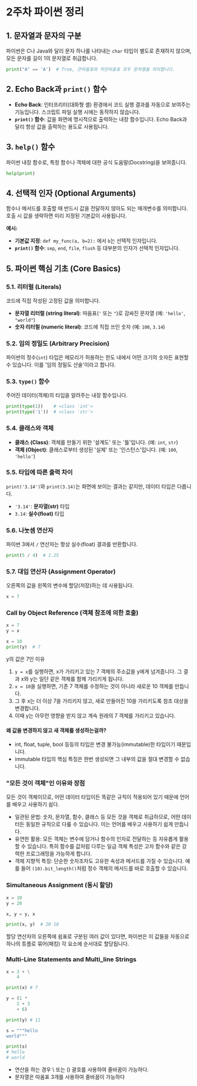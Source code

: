# 2주차 파이썬 정리

## 1. 문자열과 문자의 구분

파이썬은 C나 Java와 달리 문자 하나를 나타내는 `char` 타입이 별도로 존재하지 않으며, 모든 문자를 길이 1의 문자열로 취급합니다.

```python
print("A" == 'A')  # True, 큰따옴표와 작은따옴표 모두 문자열을 의미합니다.
```

## 2. Echo Back과 `print()` 함수

- **Echo Back**: 인터프리터(대화형 셸) 환경에서 코드 실행 결과를 자동으로 보여주는 기능입니다. 스크립트 파일 실행 시에는 동작하지 않습니다.
- **`print()` 함수**: 값을 화면에 명시적으로 출력하는 내장 함수입니다. Echo Back과 달리 항상 값을 출력하는 용도로 사용됩니다.

## 3. `help()` 함수

파이썬 내장 함수로, 특정 함수나 객체에 대한 공식 도움말(Docstring)을 보여줍니다.

```python
help(print)
```

## 4. 선택적 인자 (Optional Arguments)

함수나 메서드를 호출할 때 반드시 값을 전달하지 않아도 되는 매개변수를 의미합니다. 호출 시 값을 생략하면 미리 지정된 기본값이 사용됩니다.

**예시:**

- **기본값 지정**: `def my_func(a, b=2):` 에서 `b`는 선택적 인자입니다.
- **`print()` 함수**: `sep`, `end`, `file`, `flush` 등 대부분의 인자가 선택적 인자입니다.

## 5. 파이썬 핵심 기초 (Core Basics)

### 5.1. 리터럴 (Literals)

코드에 직접 작성된 고정된 값을 의미합니다.

- **문자열 리터럴 (string literal)**: 따옴표(`'` 또는 `"`)로 감싸진 문자열 (예: `'hello'`, `"world"`)
- **숫자 리터럴 (numeric literal)**: 코드에 직접 쓰인 숫자 (예: `100`, `3.14`)

### 5.2. 임의 정밀도 (Arbitrary Precision)

파이썬의 정수(`int`) 타입은 메모리가 허용하는 한도 내에서 어떤 크기의 숫자든 표현할 수 있습니다. 이를 '임의 정밀도 산술'이라고 합니다.

### 5.3. `type()` 함수

주어진 데이터(객체)의 타입을 알려주는 내장 함수입니다.

```python
print(type(1))    # <class 'int'>
print(type('1'))  # <class 'str'>
```

### 5.4. 클래스와 객체

- **클래스 (Class)**: 객체를 만들기 위한 '설계도' 또는 '틀'입니다. (예: `int`, `str`)
- **객체 (Object)**: 클래스로부터 생성된 '실체' 또는 '인스턴스'입니다. (예: `100`, `'hello'`)

### 5.5. 타입에 따른 출력 차이

`print('3.14')`와 `print(3.14)`는 화면에 보이는 결과는 같지만, 데이터 타입은 다릅니다.

- `'3.14'`: **문자열(str)** 타입
- `3.14`: **실수(float)** 타입

### 5.6. 나눗셈 연산자

파이썬 3에서 `/` 연산자는 항상 실수(float) 결과를 반환합니다.

```python
print(5 / 4)  # 1.25
```

### 5.7. 대입 연산자 (Assignment Operator)

오른쪽의 값을 왼쪽의 변수에 할당(저장)하는 데 사용됩니다.

```python
x = 7
```

### Call by Object Reference (객체 참조에 의한 호출)

```python
x = 7
y = x

x = 10
print(y)  # 7
```

y의 값은 7인 이유

1. `y = x`를 실행하면, x가 가리키고 있는 7 객체의 주소값을 y에게 넘겨줍니다. 그 결과 x와 y는 일단 같은 객체를 함께 가리키게 됩니다.
2. `x = 10`을 실행하면, 기존 7 객체를 수정하는 것이 아니라 새로운 10 객체를 만듭니다.
3. 그 후 x는 더 이상 7을 가리키지 않고, 새로 만들어진 10을 가리키도록 참조 대상을 변경합니다.
4. 이때 y는 아무런 영향을 받지 않고 계속 원래의 7 객체를 가리키고 있습니다.

#### 왜 값을 변경하지 않고 새 객체를 생성하는걸까?

- int, float, tuple, bool 등등의 타입은 변경 불가능(immutable)한 타입이기 때문입니다.
- immutable 타입의 핵심 특징은 한번 생성되면 그 내부의 값을 절대 변경할 수 없습니다.

### "모든 것이 객체"인 이유와 장점

모든 것이 객체이므로, 어떤 데이터 타입이든 똑같은 규칙이 적용되어 있기 때문에 언어를 배우고 사용하기 쉽다.

- 일관된 문법: 숫자, 문자열, 함수, 클래스 등 모든 것을 객체로 취급하므로, 어떤 데이터든 동일한 규칙으로 다룰 수 있습니다. 이는 언어를 배우고 사용하기 쉽게 만듭니다.
- 유연한 활용: 모든 객체는 변수에 담거나 함수의 인자로 전달하는 등 자유롭게 활용할 수 있습니다. 특히 함수를 값처럼 다루는 일급 객체 특성은 고차 함수와 같은 강력한 프로그래밍을 가능하게 합니다.
- 객체 지향적 특징: 단순한 숫자조차도 고유한 속성과 메서드를 가질 수 있습니다. 예를 들어 `(10).bit_length()`처럼 정수 객체의 메서드를 바로 호출할 수 있습니다.

### Simultaneous Assignment (동시 할당)

```python
x = 10
y = 20

x, y = y, x

print(x, y)  # 20 10
```

할당 연산자의 오른쪽에 쉼표로 구분된 여러 값이 있다면, 파이썬은 이 값들을 자동으로 하나의 튜플로 묶어(패킹) 각 요소에 순서대로 할당됩니다.

### Multi-Line Statements and Multi_line Strings

```python
x = 3 + \
    4

print(x) # 7

y = (1 *
    2 + 3
    + 6)

print(y) # 11

s = """hello
world"""

print(s)
# hello
# world
```

- 연산을 하는 경우 \ 또는 () 괄호를 사용하여 줄바꿈이 가능하다.
- 문자열은 따옴표 3개를 사용하여 줄바꿈이 가능하다
